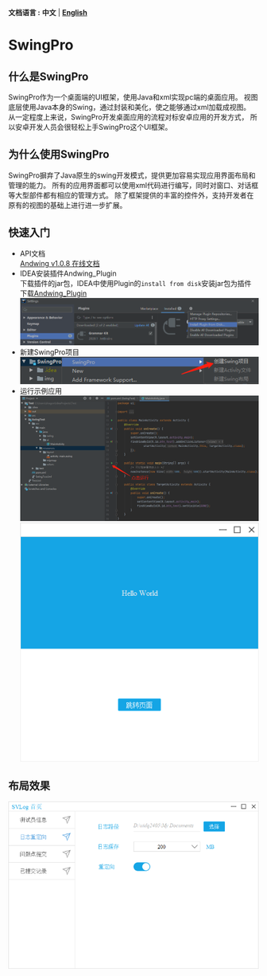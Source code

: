 **文档语言 :** **中文** | **[English](https://github.com/totoro-dev/SwingPro/blob/master/README_ZH.md)**
# SwingPro
## 什么是SwingPro
SwingPro作为一个桌面端的UI框架，使用Java和xml实现pc端的桌面应用。
视图底层使用Java本身的Swing，通过封装和美化，使之能够通过xml加载成视图。
从一定程度上来说，SwingPro开发桌面应用的流程对标安卓应用的开发方式，
所以安卓开发人员会很轻松上手SwingPro这个UI框架。

## 为什么使用SwingPro
SwingPro摒弃了Java原生的swing开发模式，提供更加容易实现应用界面布局和管理的能力。
所有的应用界面都可以使用xml代码进行编写，同时对窗口、对话框等大型部件都有相应的管理方式。
除了框架提供的丰富的控件外，支持开发者在原有的视图的基础上进行进一步扩展。

## 快速入门
- API文档<br>
[Andwing v1.0.8 在线文档](http://114.67.168.56/doc/SwingPro)
- IDEA安装插件Andwing_Plugin<br>
下载插件的jar包，IDEA中使用Plugin的`install from disk`安装jar包为插件<br>
下载[Andwing_Plugin](http://114.67.168.56/plugin/Andwing_Plugin_1.0.8.jar)<br>
![插件安装](/img/plugin_install.png)
- 新建SwingPro项目<br>
![新建项目](/img/new_swing_project.png)
- 运行示例应用<br>
![运行应用](/img/run_simple_app.png)<br>
![示例应用](/img/simple_app.png)

## 布局效果
![布局效果](/img/page_demo.png)